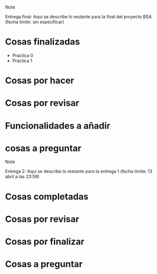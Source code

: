 >[!NOTE]
> Entrega final: Aquí se describe lo restante para la final del proyecto BSA (fecha límite: sin especificar)

# Cosas finalizadas
  - Practica 0
  - Practica 1
# Cosas por hacer 

# Cosas por revisar

# Funcionalidades a añadir

# cosas a preguntar 


>[!NOTE]
> Entrega 2: Aquí se describe lo restante para la entrega 1 (fecha límite: 13 abril a las 23:59)

# Cosas completadas

# Cosas por revisar

# Cosas por finalizar

# Cosas a preguntar 
